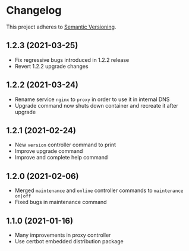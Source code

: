 # Changelog
This project adheres to [Semantic Versioning](https://semver.org/).

## 1.2.3 (2021-03-25)
- Fix regressive bugs introduced in 1.2.2 release
- Revert 1.2.2 upgrade changes

## 1.2.2 (2021-03-24)
- Rename service `nginx` to `proxy` in order to use it in internal DNS
- Upgrade command now shuts down container and recreate it after upgrade

## 1.2.1 (2021-02-24)
- New `version` controller command to print
- Improve upgrade command
- Improve and complete help command

## 1.2.0 (2021-02-06)
- Merged `maintenance` and `online` controller commands to `maintenance on|off`
- Fixed bugs in maintenance command

## 1.1.0 (2021-01-16)
- Many improvements in proxy controller
- Use certbot embedded distribution package
